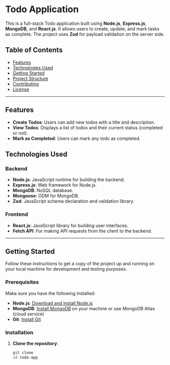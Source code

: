 # Todo Application

This is a full-stack Todo application built using **Node.js**, **Express.js**, **MongoDB**, and **React.js**. It allows users to create, update, and mark tasks as complete. The project uses **Zod** for payload validation on the server side.

## Table of Contents

- [Features](#features)
- [Technologies Used](#technologies-used)
- [Getting Started](#getting-started)
- [Project Structure](#project-structure)
- [Contributing](#contributing)
- [License](#license)

---

## Features

- **Create Todos**: Users can add new todos with a title and description.
- **View Todos**: Displays a list of todos and their current status (completed or not).
- **Mark as Completed**: Users can mark any todo as completed.

## Technologies Used

### Backend

- **Node.js**: JavaScript runtime for building the backend.
- **Express.js**: Web framework for Node.js.
- **MongoDB**: NoSQL database.
- **Mongoose**: ODM for MongoDB.
- **Zod**: JavaScript schema declaration and validation library.

### Frontend

- **React.js**: JavaScript library for building user interfaces.
- **Fetch API**: For making API requests from the client to the backend.

---

## Getting Started

Follow these instructions to get a copy of the project up and running on your local machine for development and testing purposes.

### Prerequisites

Make sure you have the following installed:

- **Node.js**: [Download and install Node.js](https://nodejs.org/)
- **MongoDB**: [Install MongoDB](https://www.mongodb.com/try/download/community) on your machine or use MongoDB Atlas (cloud service)
- **Git**: [Install Git](https://git-scm.com/)

### Installation

1. **Clone the repository**:

   ```bash
   git clone 
   cd todo-app
